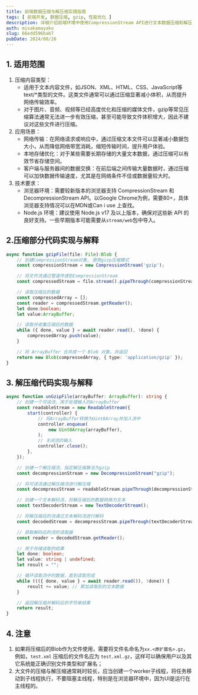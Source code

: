 ```yaml
---
title: 前端数据压缩与解压缩实践指南
tags: [ 前端开发, 数据压缩, gzip, 性能优化 ]
description: 详细介绍前端环境中使用CompressionStream API进行文本数据压缩和解压缩的完整方案，包括适用场景、代码实现、注意事项以及浏览器兼容性要求。
auth: misakamayako
slug: 66edd596bab7
pubDate: 2024/08/26
---
```

## 1. 适用范围
1. 压缩内容类型：
   - 适用于文本内容文件，如JSON、XML、HTML、CSS、JavaScript等text/*类型的文件。这类文件通常可以通过压缩显著减小体积，从而提升网络传输效率。
   - 对于图片、音频、视频等已经高度优化和压缩的媒体文件，gzip等常见压缩算法通常无法进一步有效压缩，甚至可能导致文件体积增大，因此不建议对这些文件进行压缩。
2. 应用场景：
   - 网络传输：在网络请求或响应中，通过压缩文本文件可以显著减小数据包大小，从而降低网络带宽消耗，缩短传输时间，提升用户体验。
   - 本地存储优化：对于某些需要长期存储的大量文本数据，通过压缩可以有效节省存储空间。
   - 客户端与服务器间的数据交换：在前后端之间传输大量数据时，通过压缩可以加快数据传输速度，尤其是在网络条件不佳或数据量较大时。
3. 技术要求：
   - 浏览器环境：需要较新版本的浏览器支持 CompressionStream 和 DecompressionStream API。以Google Chrome为例，需要80+，具体浏览器支持情况可以在MDN或Can i use 上查找。
   - Node.js 环境：建议使用 Node.js v17 及以上版本，确保对这些新 API 的良好支持。一些早期版本可能需要从`stream/web`包中导入。

## 2.压缩部分代码实现与解释
```typescript
async function gzipFile(file: File):Blob {
    // 创建CompressionStream对象, 使用gizp压缩模式
    const compressionStream = new CompressionStream('gzip');

    // 将文件流通过管道传递到CompressionStream
    const compressedStream = file.stream().pipeThrough(compressionStream);

    // 读取压缩后的数据
    const compressedArray = [];
    const reader = compressedStream.getReader();
    let done:boolean;
    let value:ArrayBuffer;

    // 读取并收集压缩后的数据
    while ({ done, value } = await reader.read(), !done) {
        compressedArray.push(value);
    }

    // 将 ArrayBuffer 合并成一个 Blob 对象，并返回 
    return new Blob(compressedArray, { type: 'application/gzip' });
}
```
## 3. 解压缩代码实现与解释
```typescript
async function unGzipFile(arrayBuffer: ArrayBuffer): string {
    // 创建一个可读流，用于处理输入的ArrayBuffer
    const readableStream = new ReadableStream({
        start(controller) {
            // 将ArrayBuffer转换为Uint8Array并加入流中
            controller.enqueue(
                new Uint8Array(arrayBuffer),
            );
            // 关闭流的输入
            controller.close();
        },
    });

    // 创建一个解压缩流，指定解压缩算法为gzip
    const decompressionStream = new DecompressionStream("gzip");

    // 将可读流通过解压缩流进行解压缩
    const decompressStream = readableStream.pipeThrough(decompressionStream);

    // 创建一个文本解码流，将解压缩后的数据转换为文本
    const textDecoderStream = new TextDecoderStream();

    // 将解压缩后的流通过文本解码流进行解码
    const decodedStream = decompressStream.pipeThrough(textDecoderStream);

    // 获取解码后的流的读取器
    const reader = decodedStream.getReader();

    // 用于存储读取的结果
    let done: boolean;
    let value: string | undefined;
    let result = "";

    // 循环读取流中的数据，直到读取完成
    while ((({ done, value } = await reader.read()), !done)) {
        result += value; // 累加读取到的文本数据
    }

    // 返回解压缩并解码后的字符串结果
    return result;
}
```

## 4. 注意
1. 如果将压缩后的Blob作为文件使用，需要将文件名命名为`xx.<原扩展名>.gz`，例如，`test.xml` 压缩后的文件名应为 `test.xml.gz`，这样可以确保用户以及其它系统能正确识别文件类型和扩展名；
2. 大文件的压缩与解压缩通常耗时较长，应当创建一个worker子线程，将任务移动到子线程执行，不要阻塞主线程，特别是在浏览器环境中，因为UI是运行在主线程的。